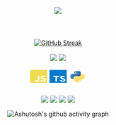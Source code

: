 <br>
<br>

<div align="center" style="margin-top: 20px; margin-bottom: 20px;">
    <a><img src="https://readme-typing-svg.herokuapp.com?font=Fira+Code&weight=300&size=50&duration=4000&pause=1000&color=F73D9F&center=true&vCenter=true&random=false&width=1000&lines=Ol%C3%A1%21+Seja+bem-vindo%21%21" /></a>

<br>
<br>
<br>
</div>


<div align="center" style="margin-top: 20px;">
    <a href="https://git.io/streak-stats"><img src="https://github-readme-streak-stats.herokuapp.com?user=marianacadete&theme=violet-dark&locale=pt_BR&date_format=n%2Fj%5B%2FY%5D&card_width=900" alt="GitHub Streak" /></a>
</div>



<div style="display: inline_block" align="center"><br>
 <img src='https://github-readme-stats.vercel.app/api?username=marianacadete&show_icons=true&count-private=true&theme=dracula' height="180em"/> 
  <img src='https://github-readme-stats.vercel.app/api/top-langs/?username=marianacadete&count-private=true&theme=dracula&layout=compact' height="180em">
  </div>



<div style="display: inline_block" align="center"><br>
  <img align="center" alt="Mari-Js" height="30" width="40" src="https://raw.githubusercontent.com/devicons/devicon/master/icons/javascript/javascript-plain.svg">
  <img align="center" alt="Mari-Ts" height="30" width="40" src="https://raw.githubusercontent.com/devicons/devicon/master/icons/typescript/typescript-plain.svg">
  <img align="center" alt="Mari-Python" height="30" width="40" src="https://raw.githubusercontent.com/devicons/devicon/master/icons/python/python-original.svg">
  </div>

##

<div align="center"> 
  <a href="https://www.youtube.com/channel/UC0O3Ia1NAUbfHnu6VRl81eg" target="_blank"><img src="https://img.shields.io/badge/YouTube-FF0000?style=for-the-badge&logo=youtube&logoColor=white"></a>
  <a href="https://instagram.com/marianations" target="_blank"><img src="https://img.shields.io/badge/-Instagram-%23E4405F?style=for-the-badge&logo=instagram&logoColor=white"></a>
  <a href="mailto:marianations@gmail.com" target="_blank"><img src="https://img.shields.io/badge/-Gmail-%23333?style=for-the-badge&logo=gmail&logoColor=white"></a>
  <a href="https://www.linkedin.com/in/mariana-cadete" target="_blank"><img src="https://img.shields.io/badge/-LinkedIn-%230077B5?style=for-the-badge&logo=linkedin&logoColor=white"></a> 
</div>





<div align="center" >
   
![Ashutosh's github activity graph](https://ssr-contributions-svg.vercel.app/_/marianacadete?chart=3dbar&gap=0.6&scale=2&flatten=2&animation=wave&animation_duration=1&animation_delay=0.05&animation_amplitude=20&animation_frequency=0.5&animation_wave_center=10_0&format=svg&weeks=30&theme=pink) 

</div>

<!--
<div align="center">
  
<br>
<br>
<br>
<br>

<p align="centre"><b>Visitors Count</b></p> 
  
<p align="center"><img align="center" src="https://visit-counter.vercel.app/counter.png?page=https%3A%2F%2Fgithub.com%2Fmarianacadete&s=50&c=db006a&bg=00000000&no=7&ff=digi&tb=Visits%3A++&ta=" /></p> 
<br>
</div>
-->
